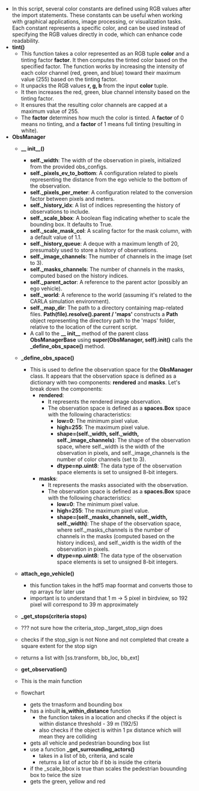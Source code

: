 - In this script, several color constants are defined using RGB values after the import statements. These constants can be useful when working with graphical applications, image processing, or visualization tasks. Each constant represents a specific color, and can be used instead of specifying the RGB values directly in code, which can enhance code readability.
- **tint()**
  - This function takes a color represented as an RGB tuple **color** and a tinting factor **factor**. It then computes the tinted color based on the specified factor. The function works by increasing the intensity of each color channel (red, green, and blue) toward their maximum value (255) based on the tinting factor.
  - It unpacks the RGB values **r, g, b** from the input **color** tuple.
  - It then increases the red, green, blue channel intensity based on the tinting factor.
  - It ensures that the resulting color channels are capped at a maximum value of 255.
  - The **factor** determines how much the color is tinted. A **factor** of 0 means no tinting, and a **factor** of 1 means full tinting (resulting in white).
- **ObsManager**
  - **__ init__()**
    - **self._width**: The width of the observation in pixels, initialized from the provided obs_configs.
    - **self._pixels_ev_to_bottom**: A configuration related to pixels representing the distance from the ego vehicle to the bottom of the observation.
    - **self._pixels_per_meter**: A configuration related to the conversion factor between pixels and meters.
    - **self._history_idx**: A list of indices representing the history of observations to include.
    - **self._scale_bbox**: A boolean flag indicating whether to scale the bounding box. It defaults to True.
    - **self._scale_mask_col**: A scaling factor for the mask column, with a default value of 1.1.
    - **self._history_queue**: A deque with a maximum length of 20, presumably used to store a history of observations.
    - **self._image_channels**: The number of channels in the image (set to 3).
    - **self._masks_channels**: The number of channels in the masks, computed based on the history indices.
    - **self._parent_actor**: A reference to the parent actor (possibly an ego vehicle).
    - **self._world**: A reference to the world (assuming it's related to the CARLA simulation environment).
    - **self._map_dir**: The path to a directory containing map-related files. **Path(__file__).resolve().parent / 'maps'** constructs a **Path** object representing the directory path to the 'maps' folder, relative to the location of the current script.
    - A call to the **__ init__** method of the parent class **ObsManagerBase** using **super(ObsManager, self).__init__()** calls the **_define_obs_space()** method.
  - **_define_obs_space()**
    - This is used to define the observation space for the **ObsManager** class. It appears that the observation space is defined as a dictionary with two components: **rendered** and **masks**. Let's break down the components:
      - **rendered**:
        - It represents the rendered image observation.
        - The observation space is defined as a **spaces.Box** space with the following characteristics:
            - **low=0**: The minimum pixel value.
            - **high=255**: The maximum pixel value.
            - **shape=(self._width, self._width, self._image_channels)**: The shape of the observation space, where self._width is the width of the observation in pixels, and self._image_channels is the number of color channels (set to 3).
            - **dtype=np.uint8**: The data type of the observation space elements is set to unsigned 8-bit integers.
      - **masks**:
        - It represents the masks associated with the observation.
        - The observation space is defined as a **spaces.Box** space with the following characteristics:
          - **low=0**: The minimum pixel value.
          - **high=255**: The maximum pixel value.
          - **shape=(self._masks_channels, self._width, self._width)**: The shape of the observation space, where self._masks_channels is the number of channels in the masks (computed based on the history indices), and self._width is the width of the observation in pixels.
          - **dtype=np.uint8**: The data type of the observation space elements is set to unsigned 8-bit integers.
  - **attach_ego_vehicle()**
    - this function takes in the hdf5 map foormat and converts those to np arrays for later use
    - important is to understand that 1 m -> 5 pixel in birdview, so 192 pixel will correspond to 39 m approximately

  - **_get_stops(criteria stops)**
  - ??? not sure how the criteria_stop._target_stop_sign does
  - checks if the stop_sign is not None and not completed that create a square extent for the stop sign
  - returns a list with [ss.transform, bb_loc, bb_ext]

  - **get_observation()**
  - This is the main function
  - flowchart
    - gets the trnasform and bounding box
    - has a inbuilt **is_within_distance** function
      - the function takes in a location and checks if the object is within distance threshold - 39 m (192/5) 
      - also checks if the object is within 1 px distance which will mean they are colliding
    - gets all vehicle and pedestrian bounding box list 
    - use a function **_get_surrounding_actors()**
      - takes in a list of bb, criteria, and scale
      - returns a list of actor bb if bb is inside the criteria
    - if the _scale_bbox is true than scales the pedestrian bouunding box to twice the size
    - gets the green, yellow and red 


